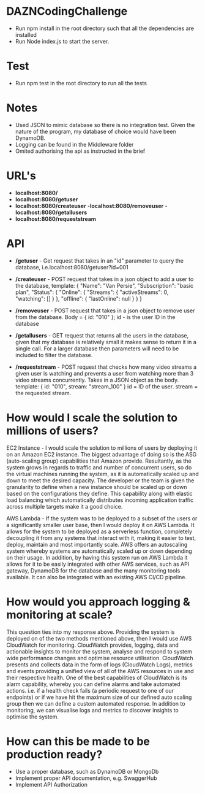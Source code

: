 # DAZNCodingChallenge

- Run npm install in the root directory such that all the dependencies are installed
- Run Node index.js to start the server.
# Test

- Run npm test in the root directory to run all the tests

# Notes

- Used JSON to mimic database so there is no integration test. Given the nature of the program,
  my database of choice would have been DynamoDB.
- Logging can be found in the Middleware folder
- Omited authorising the api as instructed in the brief

# URL's
- **localhost:8080/**
- **localhost:8080/getuser**
- **localhost:8080/createuser**
-**localhost:8080/removeuser**
-**localhost:8080/getallusers**
- **localhost:8080/requeststream**

# API

- **/getuser** - Get request that takes in an "id" parameter to query the database, i.e.localhost:8080/getuser?id=001
- **/createuser** - POST request that takes in a json object to add a user to the database, template:
  {
  "Name": "Van Persie",
  "Subscription": "basic plan",
  "Status": {
  "Online": {
  "Streams": {
  "activeStreams": 0,
  "watching": []
  }
  },
  "offline": { "lastOnline": null }
  }
  }
- **/removeuser** - POST request that takes in a json object to remove user from the database.
  Body = { id: "010" };
  id - is the user ID in the database

- **/getallusers** - GET request that returns all the users in the database, given that my database is relatively small it makes sense to return it in a single call. For a larger database then parameters will need to be included to filter the database.

- **/requeststream** - POST request that checks how many video streams a given user is watching and prevents a user
  from watching more than 3 video streams concurrently. Takes in a JSON object as the body. template:
  {
  id: "010",
  stream: "stream_100"
  }
  id = ID of the user.
  stream = the requested stream.

# How would I scale the solution to millions of users?

EC2 Instance - I would scale the solution to millions of users by deploying it on an Amazon EC2 instance. The biggest advantage of doing so is the ASG (auto-scaling group) capabilities that Amazon provide. Resultantly, as the system grows in regards to traffic and number of concurrent users, so do the virtual machines running the system, as it is automatically scaled up and down to meet the desired capacity. The developer or the team is given the granularity to define when a new instance should be scaled up or down based on the configurations they define. This capability along with elastic load balancing which automatically distributes incoming application traffic across multiple targets make it a good choice.

AWS Lambda - If the system was to be deployed to a subset of the users or a significantly smaller user base, then I would deploy it on AWS Lambda. 
It allows for the system to be deployed as a serverless function, completely decoupling it from any systems that interact with it, making it easier to test, deploy, maintain and most importantly scale. AWS offers an autoscaling system whereby systems are automatically scaled up or down depending on their usage. In addition, by having this system run on AWS Lambda it allows for it to be easily integrated with other AWS services, such as API gateway, DynamoDB for the database and the many monitoring tools available. It can also be integrated with an existing AWS CI/CD pipeline.

# How would you approach logging & monitoring at scale?

This question ties into my response above. Providing the system is deployed on of the two methods mentioned above, then I would use AWS CloudWatch for monitoring. CloudWatch provides, logging, data and actionable insights to monitor the system, analyse and respond to system wide performance changes and optimise resource utilisation. CloudWatch presents and collects data in the form of logs (CloudWatch Logs), metrics and events providing a unified view of all of the AWS resources in use and their respective health. One of the best capabilities of CloudWatch is its alarm capability, whereby you can define alarms and take automated actions. i.e. if a health check fails (a periodic request to one of our endpoints) or if we have hit the maximum size of our defined auto scaling group then we can define a custom automated response. In addition to monitoring, we can visualise logs and metrics to discover insights to optimise the system.

# How can this be made to be production ready?

- Use a proper database, such as DynamoDB or MongoDb
- Implement proper API documentation, e.g. SwaggerHub
- Implement API Authorization

